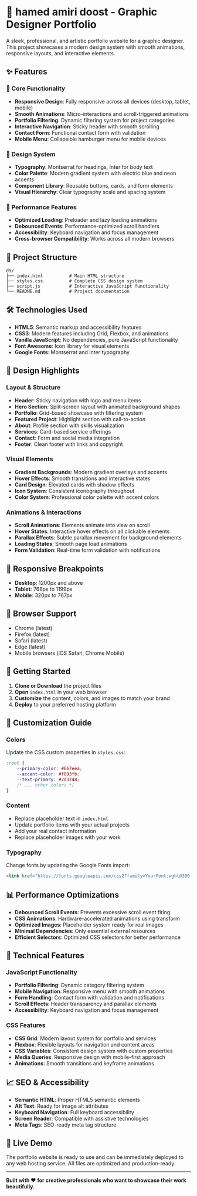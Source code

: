 # 🎨 hamed amiri doost - Graphic Designer Portfolio

A sleek, professional, and artistic portfolio website for a graphic designer. This project showcases a modern design system with smooth animations, responsive layouts, and interactive elements.

## ✨ Features

### 🎯 Core Functionality
- **Responsive Design**: Fully responsive across all devices (desktop, tablet, mobile)
- **Smooth Animations**: Micro-interactions and scroll-triggered animations
- **Portfolio Filtering**: Dynamic filtering system for project categories
- **Interactive Navigation**: Sticky header with smooth scrolling
- **Contact Form**: Functional contact form with validation
- **Mobile Menu**: Collapsible hamburger menu for mobile devices

### 🎨 Design System
- **Typography**: Montserrat for headings, Inter for body text
- **Color Palette**: Modern gradient system with electric blue and neon accents
- **Component Library**: Reusable buttons, cards, and form elements
- **Visual Hierarchy**: Clear typography scale and spacing system

### 🚀 Performance Features
- **Optimized Loading**: Preloader and lazy loading animations
- **Debounced Events**: Performance-optimized scroll handlers
- **Accessibility**: Keyboard navigation and focus management
- **Cross-browser Compatibility**: Works across all modern browsers

## 📁 Project Structure

```
d5/
├── index.html          # Main HTML structure
├── styles.css          # Complete CSS design system
├── script.js           # Interactive JavaScript functionality
└── README.md           # Project documentation
```

## 🛠️ Technologies Used

- **HTML5**: Semantic markup and accessibility features
- **CSS3**: Modern features including Grid, Flexbox, and animations
- **Vanilla JavaScript**: No dependencies, pure JavaScript functionality
- **Font Awesome**: Icon library for visual elements
- **Google Fonts**: Montserrat and Inter typography

## 🎨 Design Highlights

### Layout & Structure
- **Header**: Sticky navigation with logo and menu items
- **Hero Section**: Split-screen layout with animated background shapes
- **Portfolio**: Grid-based showcase with filtering system
- **Featured Project**: Highlight section with call-to-action
- **About**: Profile section with skills visualization
- **Services**: Card-based service offerings
- **Contact**: Form and social media integration
- **Footer**: Clean footer with links and copyright

### Visual Elements
- **Gradient Backgrounds**: Modern gradient overlays and accents
- **Hover Effects**: Smooth transitions and interactive states
- **Card Design**: Elevated cards with shadow effects
- **Icon System**: Consistent iconography throughout
- **Color System**: Professional color palette with accent colors

### Animations & Interactions
- **Scroll Animations**: Elements animate into view on scroll
- **Hover States**: Interactive hover effects on all clickable elements
- **Parallax Effects**: Subtle parallax movement for background elements
- **Loading States**: Smooth page load animations
- **Form Validation**: Real-time form validation with notifications

## 📱 Responsive Breakpoints

- **Desktop**: 1200px and above
- **Tablet**: 768px to 1199px
- **Mobile**: 320px to 767px

## 🎯 Browser Support

- Chrome (latest)
- Firefox (latest)
- Safari (latest)
- Edge (latest)
- Mobile browsers (iOS Safari, Chrome Mobile)

## 🚀 Getting Started

1. **Clone or Download** the project files
2. **Open** `index.html` in your web browser
3. **Customize** the content, colors, and images to match your brand
4. **Deploy** to your preferred hosting platform

## 🎨 Customization Guide

### Colors
Update the CSS custom properties in `styles.css`:
```css
:root {
    --primary-color: #667eea;
    --accent-color: #f093fb;
    --text-primary: #2d3748;
    /* ... other colors */
}
```

### Content
- Replace placeholder text in `index.html`
- Update portfolio items with your actual projects
- Add your real contact information
- Replace placeholder images with your work

### Typography
Change fonts by updating the Google Fonts import:
```html
<link href="https://fonts.googleapis.com/css2?family=YourFont:wght@300;400;600;700&display=swap" rel="stylesheet">
```

## 📊 Performance Optimizations

- **Debounced Scroll Events**: Prevents excessive scroll event firing
- **CSS Animations**: Hardware-accelerated animations using transform
- **Optimized Images**: Placeholder system ready for real images
- **Minimal Dependencies**: Only essential external resources
- **Efficient Selectors**: Optimized CSS selectors for better performance

## 🔧 Technical Features

### JavaScript Functionality
- **Portfolio Filtering**: Dynamic category filtering system
- **Mobile Navigation**: Responsive menu with smooth animations
- **Form Handling**: Contact form with validation and notifications
- **Scroll Effects**: Header transparency and parallax elements
- **Accessibility**: Keyboard navigation and focus management

### CSS Features
- **CSS Grid**: Modern layout system for portfolio and services
- **Flexbox**: Flexible layouts for navigation and content areas
- **CSS Variables**: Consistent design system with custom properties
- **Media Queries**: Responsive design with mobile-first approach
- **Animations**: Smooth transitions and keyframe animations

## 📈 SEO & Accessibility

- **Semantic HTML**: Proper HTML5 semantic elements
- **Alt Text**: Ready for image alt attributes
- **Keyboard Navigation**: Full keyboard accessibility
- **Screen Reader**: Compatible with assistive technologies
- **Meta Tags**: SEO-ready meta tag structure

## 🎉 Live Demo

The portfolio website is ready to use and can be immediately deployed to any web hosting service. All files are optimized and production-ready.



---

**Built with ❤️ for creative professionals who want to showcase their work beautifully.**

